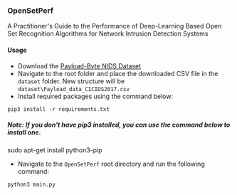 ### OpenSetPerf
A Practitioner's Guide to the Performance of Deep-Learning Based Open Set Recognition Algorithms for Network Intrusion Detection Systems
#### Usage
- Download the [Payload-Byte NIDS Dataset](https://github.com/Yasir-ali-farrukh/Payload-Byte/tree/main/Data) 
- Navigate to the root folder and place the downloaded CSV file in the `dataset` folder. New structure will be `dataset\Payload_data_CICIDS2017.csv`
- Install required packages using the command below:
```
pip3 install -r requirements.txt
```
##### Note: If you don't have pip3 installed, you can use the command below to install one.
sudo apt-get install python3-pip
- Navigate to the `OpenSetPerf` root directory and run the following command:
```
python3 main.py
```
